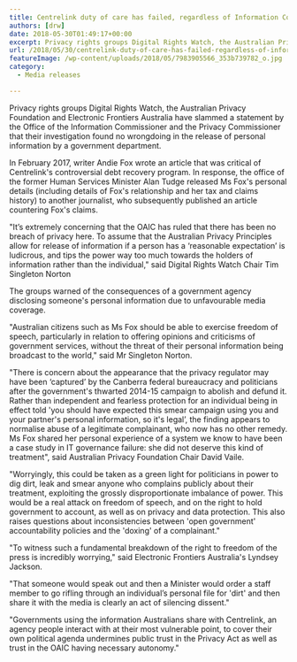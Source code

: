 ```yaml
---
title: Centrelink duty of care has failed, regardless of Information Commissioner finding
authors: [drw]
date: 2018-05-30T01:49:17+00:00
excerpt: Privacy rights groups Digital Rights Watch, the Australian Privacy Foundation and Electronic Frontiers Australia have slammed a statement by the Office of the Information Commissioner and the Privacy Commissioner that their investigation found no wrongdoing in the release of personal information by a government department.
url: /2018/05/30/centrelink-duty-of-care-has-failed-regardless-of-information-commissioner-finding/
featureImage: /wp-content/uploads/2018/05/7983905566_353b739782_o.jpg
category:
  - Media releases

---
```

<span style="font-weight: 400;">Privacy rights groups Digital Rights Watch, the Australian Privacy Foundation and Electronic Frontiers Australia have slammed a statement by the Office of the Information Commissioner and the Privacy Commissioner that their investigation found no wrongdoing in the release of personal information by a government department.</span>

<span style="font-weight: 400;">In February 2017, writer Andie Fox wrote an article that was critical of Centrelink's controversial debt recovery program. In response, the office of the former Human Services Minister Alan Tudge released Ms Fox's personal details (including details of Fox's relationship and her tax and claims history) to another journalist, who subsequently published an article countering Fox's claims.</span><span style="font-weight: 400;"><br /> </span>

<span style="font-weight: 400;">"It&#8217;s extremely concerning that the OAIC has ruled that there has been no breach of privacy here. To assume that the Australian Privacy Principles allow for release of information if a person has a &#8216;reasonable expectation&#8217; is ludicrous, and tips the power way too much towards the holders of information rather than the individual," said Digital Rights Watch Chair Tim Singleton Norton</span>

<span style="font-weight: 400;">The groups warned of the consequences of a government agency disclosing someone's personal information due to unfavourable media coverage.</span>

<span style="font-weight: 400;">"Australian citizens such as Ms Fox should be able to exercise freedom of speech, particularly in relation to offering opinions and criticisms of government services, without the threat of their personal information being broadcast to the world," said Mr Singleton Norton.</span><span style="font-weight: 400;"><br /> </span>

<span style="font-weight: 400;">"There is concern about the appearance that the privacy regulator may have been &#8216;captured&#8217; by the Canberra federal bureaucracy and politicians </span><span style="font-weight: 400;">after the government's thwarted 2014-15 campaign to abolish and defund it</span><span style="font-weight: 400;">. Rather than independent and fearless protection for an individual being in effect told 'you should have expected this smear campaign using you and your partner's personal information, so it</span><span style="font-weight: 400;">'</span><span style="font-weight: 400;">s legal&#8217;, the finding appears to normalise abuse of a legitimate complainant, who now has no other remedy. Ms Fox shared her personal experience of a system we know to have been a case study in IT governance failure: she did not deserve this kind of treatment", said Australian Privacy Foundation Chair David Vaile. </span>

<span style="font-weight: 400;">"Worryingly, this could be taken as a green light for politicians in power to dig dirt, leak and smear anyone who complains publicly about their treatment, exploiting the grossly disproportionate imbalance of power. This would be a real attack on freedom of speech, and on the right to hold government to account, as well as on privacy and data protection. </span><span style="font-weight: 400;">This also raises questions about inconsistencies between</span> <span style="font-weight: 400;">'open government' accountability policies and the 'doxing' of a complainant."</span> <span style="font-weight: 400;">   </span>

<span style="font-weight: 400;">"To witness such a fundamental breakdown of the right to freedom of the press is incredibly worrying," said Electronic Frontiers Australia's Lyndsey Jackson.</span>

<span style="font-weight: 400;">"That someone would speak out and then a Minister would order a staff member to go rifling through an individual&#8217;s personal file for 'dirt' and then share it with the media is clearly an act of silencing dissent."</span>

<span style="font-weight: 400;">"Governments using the information Australians share with Centrelink, an agency people interact with at their most vulnerable point, to cover their own political agenda undermines public trust in the Privacy Act as well as trust in the OAIC having necessary autonomy."</span>

